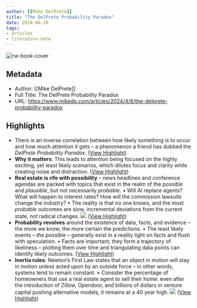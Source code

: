 ```yaml
---
author: [[Mike DelPrete]]
title: "The DelPrete Probability Paradox"
date: 2024-06-20
tags: 
- articles
- literature-note
---
```

![rw-book-cover](http://static1.squarespace.com/static/57b1c75aebbd1abcdecf8171/57b1c7c3414fb58fb6cbb91c/6613e372f52e59406f7e9d94/1712590372869/Screenshot+2024-04-03+at+3.08.55%E2%80%AFPM.png?format=1500w)

## Metadata
- Author: [[Mike DelPrete]]
- Full Title: The DelPrete Probability Paradox
- URL: https://www.mikedp.com/articles/2024/4/8/the-delprete-probability-paradox

## Highlights
- There is an inverse correlation between how likely something is to occur and how much attention it gets – a phenomenon a friend has dubbed the *DelPrete Probability Paradox*. ([View Highlight](https://read.readwise.io/read/01j0s3j8crsddk7hghhnw87xdt))
- **Why it matters**: This leads to attention being focused on the highly exciting, yet least likely scenarios, which dilutes focus and clarity while creating noise and distraction. ([View Highlight](https://read.readwise.io/read/01j0s3je0vcbx1dtjf43wynkqj))
- **Real estate is rife with possibility** – news headlines and conference agendas are packed with topics that exist in the realm of the *possible* and *plausible*, but not necessarily *probable*.
  • Will AI replace agents? What will happen to interest rates? How will the commission lawsuits change the industry? 
  • The reality is that no one knows, and the most *probable* outcomes are slow, incremental deviations from the current state, not radical changes.
  ![](https://images.squarespace-cdn.com/content/v1/57b1c75aebbd1abcdecf8171/3b5b62cc-bec8-4f97-aa80-988e4113dca8/Screenshot+2024-04-03+at+1.29.48%E2%80%AFPM.png?format=2500w) ([View Highlight](https://read.readwise.io/read/01j0s3kn638re69k8vf2wne1zr))
- **Probability revolves** around the existence of data, facts, and evidence – the more we know, the more certain the predictions.
  • The least likely events – *the possible* – generally exist in a reality light on facts and flush with speculation. 
  • Facts are important; they form a trajectory of likeliness – plotting them over time and triangulating data points can identify likely outcomes. ([View Highlight](https://read.readwise.io/read/01j0s3kwg34vx5wety2w1yngsb))
- **Inertia rules**: Newton’s First Law states that an object in motion will stay in motion unless acted upon by an outside force – in other words, systems tend to remain constant.
  • Consider the percentage of homeowners that use a real estate agent to sell their home: even after the introduction of Zillow, Opendoor, and billions of dollars in venture capital pushing alternative models, it remains at a 40 year high.
  ![](https://images.squarespace-cdn.com/content/v1/57b1c75aebbd1abcdecf8171/63eb1fe9-ca8e-4538-8ae6-d0613254866f/Screenshot+2024-04-05+at+7.47.38%E2%80%AFAM.png?format=2500w) ([View Highlight](https://read.readwise.io/read/01j0s3n4c07mxebxc3yxwd7h7z))
